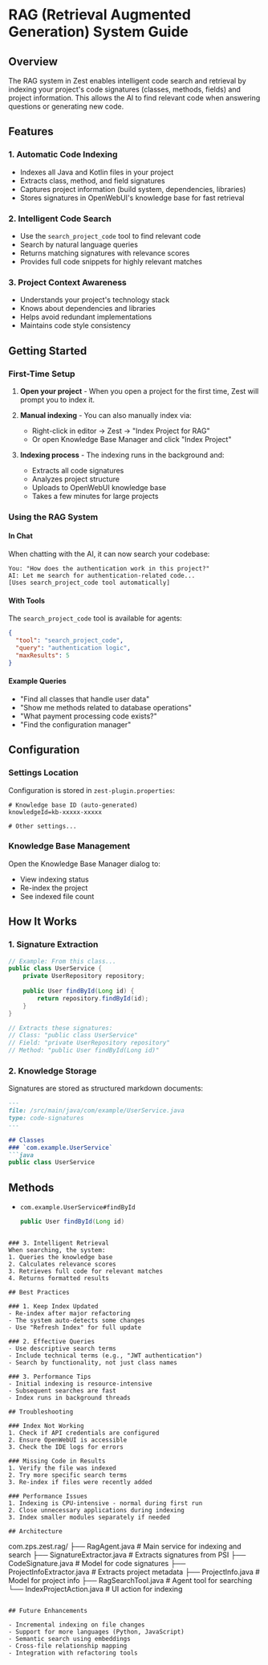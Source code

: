 # RAG (Retrieval Augmented Generation) System Guide

## Overview

The RAG system in Zest enables intelligent code search and retrieval by indexing your project's code signatures (classes, methods, fields) and project information. This allows the AI to find relevant code when answering questions or generating new code.

## Features

### 1. Automatic Code Indexing
- Indexes all Java and Kotlin files in your project
- Extracts class, method, and field signatures
- Captures project information (build system, dependencies, libraries)
- Stores signatures in OpenWebUI's knowledge base for fast retrieval

### 2. Intelligent Code Search
- Use the `search_project_code` tool to find relevant code
- Search by natural language queries
- Returns matching signatures with relevance scores
- Provides full code snippets for highly relevant matches

### 3. Project Context Awareness
- Understands your project's technology stack
- Knows about dependencies and libraries
- Helps avoid redundant implementations
- Maintains code style consistency

## Getting Started

### First-Time Setup

1. **Open your project** - When you open a project for the first time, Zest will prompt you to index it.

2. **Manual indexing** - You can also manually index via:
   - Right-click in editor → Zest → "Index Project for RAG"
   - Or open Knowledge Base Manager and click "Index Project"

3. **Indexing process** - The indexing runs in the background and:
   - Extracts all code signatures
   - Analyzes project structure
   - Uploads to OpenWebUI knowledge base
   - Takes a few minutes for large projects

### Using the RAG System

#### In Chat
When chatting with the AI, it can now search your codebase:

```
You: "How does the authentication work in this project?"
AI: Let me search for authentication-related code...
[Uses search_project_code tool automatically]
```

#### With Tools
The `search_project_code` tool is available for agents:

```json
{
  "tool": "search_project_code",
  "query": "authentication logic",
  "maxResults": 5
}
```

#### Example Queries
- "Find all classes that handle user data"
- "Show me methods related to database operations"
- "What payment processing code exists?"
- "Find the configuration manager"

## Configuration

### Settings Location
Configuration is stored in `zest-plugin.properties`:

```properties
# Knowledge base ID (auto-generated)
knowledgeId=kb-xxxxx-xxxxx

# Other settings...
```

### Knowledge Base Management

Open the Knowledge Base Manager dialog to:
- View indexing status
- Re-index the project
- See indexed file count

## How It Works

### 1. Signature Extraction
```java
// Example: From this class...
public class UserService {
    private UserRepository repository;
    
    public User findById(Long id) {
        return repository.findById(id);
    }
}

// Extracts these signatures:
// Class: "public class UserService"
// Field: "private UserRepository repository"
// Method: "public User findById(Long id)"
```

### 2. Knowledge Storage
Signatures are stored as structured markdown documents:

```markdown
---
file: /src/main/java/com/example/UserService.java
type: code-signatures
---

## Classes
### `com.example.UserService`
```java
public class UserService
```

## Methods
- `com.example.UserService#findById`
  ```java
  public User findById(Long id)
  ```
```

### 3. Intelligent Retrieval
When searching, the system:
1. Queries the knowledge base
2. Calculates relevance scores
3. Retrieves full code for relevant matches
4. Returns formatted results

## Best Practices

### 1. Keep Index Updated
- Re-index after major refactoring
- The system auto-detects some changes
- Use "Refresh Index" for full update

### 2. Effective Queries
- Use descriptive search terms
- Include technical terms (e.g., "JWT authentication")
- Search by functionality, not just class names

### 3. Performance Tips
- Initial indexing is resource-intensive
- Subsequent searches are fast
- Index runs in background threads

## Troubleshooting

### Index Not Working
1. Check if API credentials are configured
2. Ensure OpenWebUI is accessible
3. Check the IDE logs for errors

### Missing Code in Results
1. Verify the file was indexed
2. Try more specific search terms
3. Re-index if files were recently added

### Performance Issues
1. Indexing is CPU-intensive - normal during first run
2. Close unnecessary applications during indexing
3. Index smaller modules separately if needed

## Architecture

```
com.zps.zest.rag/
├── RagAgent.java           # Main service for indexing and search
├── SignatureExtractor.java # Extracts signatures from PSI
├── CodeSignature.java      # Model for code signatures
├── ProjectInfoExtractor.java # Extracts project metadata
├── ProjectInfo.java        # Model for project info
├── RagSearchTool.java      # Agent tool for searching
└── IndexProjectAction.java # UI action for indexing
```

## Future Enhancements

- Incremental indexing on file changes
- Support for more languages (Python, JavaScript)
- Semantic search using embeddings
- Cross-file relationship mapping
- Integration with refactoring tools
